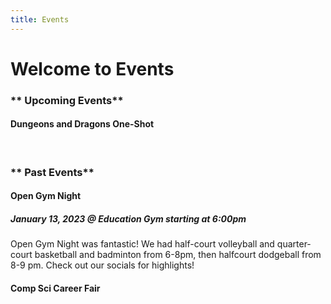```yaml
---
title: Events
---
```


<h1>Welcome to Events</h1>

<div id="content-body">
<h3>** Upcoming Events**</h3>
<h4> Dungeons and Dragons One-Shot </h4>
<p><br></p>
<h3>** Past Events** </h3>
<h4> Open Gym Night</h4>
<h5> January 13, 2023 @ Education Gym starting at 6:00pm </h5>
<p> Open Gym Night was fantastic! We had half-court volleyball and quarter-court basketball and badminton from 6-8pm, then halfcourt dodgeball from 8-9 pm. Check out our socials for highlights! </p>
<h4> Comp Sci Career Fair </h4>
</div>